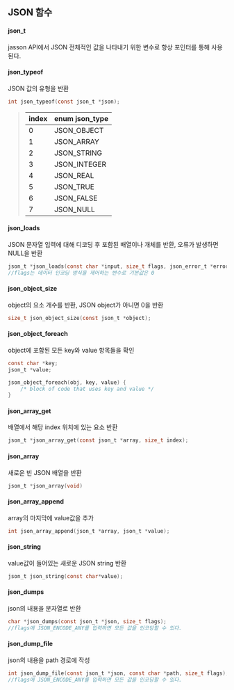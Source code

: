 ## JSON 함수
#### json_t
jasson API에서 JSON 전체적인 값을 나타내기 위한 변수로 항상 포인터를 통해 사용된다.
#### json_typeof
JSON 값의 유형을 반환
```c
int json_typeof(const json_t *json);
```
> |index|enum json_type|
> |------|------|
> |0|JSON_OBJECT|
> |1|JSON_ARRAY|
> |2|JSON_STRING|
> |3|JSON_INTEGER|
> |4|JSON_REAL|
> |5|JSON_TRUE|
> |6|JSON_FALSE|
> |7|JSON_NULL|
#### json_loads
JSON 문자열 입력에 대해 디코딩 후 포함된 배열이나 개체를 반환, 오류가 발생하면 NULL을 반환
```c
json_t *json_loads(const char *input, size_t flags, json_error_t *error);
//flags는 데이터 인코딩 방식을 제어하는 변수로 기본값은 0
```
#### json_object_size
object의 요소 개수를 반환, JSON object가 아니면 0을 반환
```c
size_t json_object_size(const json_t *object);

```
#### json_object_foreach
object에 포함된 모든 key와 value 항목들을 확인
```c
const char *key;
json_t *value;

json_object_foreach(obj, key, value) {
    /* block of code that uses key and value */
}
```
#### json_array_get
배열에서 해당 index 위치에 있는 요소 반환
```c
json_t *json_array_get(const json_t *array, size_t index);
```
#### json_array
새로운 빈 JSON 배열을 반환
```c
json_t *json_array(void)
```
#### json_array_append
array의 마지막에 value값을 추가
```c
int json_array_append(json_t *array, json_t *value);
```
#### json_string
value값이 들어있는 새로운 JSON string 반환
```c
json_t json_string(const char*value);
```
#### json_dumps
json의 내용을 문자열로 반환
```c
char *json_dumps(const json_t *json, size_t flags);
//flags에 JSON_ENCODE_ANY를 입력하면 모든 값을 인코딩할 수 있다.
```
#### json_dump_file
json의 내용을 path 경로에 작성
```c
int json_dump_file(const json_t *json, const char *path, size_t flags);
//flags에 JSON_ENCODE_ANY를 입력하면 모든 값을 인코딩할 수 있다.
```

